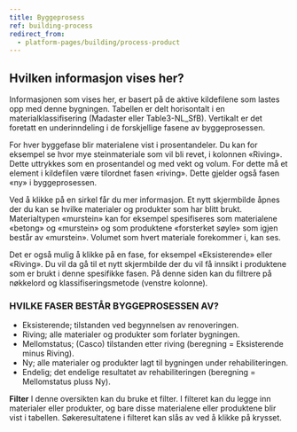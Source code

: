 ```yaml
---
title: Byggeprosess
ref: building-process
redirect_from:
  - platform-pages/building/process-product
---
```


## Hvilken informasjon vises her?
Informasjonen som vises her, er basert på de aktive kildefilene som lastes opp med denne bygningen. Tabellen er delt horisontalt i en materialklassifisering (Madaster eller Table3-NL_SfB). Vertikalt er det foretatt en underinndeling i de forskjellige fasene av byggeprosessen.

For hver byggefase blir materialene vist i prosentandeler. Du kan for eksempel se hvor mye steinmateriale som vil bli revet, i kolonnen «Riving». Dette uttrykkes som en prosentandel og med vekt og volum. For dette må et element i kildefilen være tilordnet fasen «riving». Dette gjelder også fasen «ny» i byggeprosessen.

Ved å klikke på en sirkel får du mer informasjon. Et nytt skjermbilde åpnes der du kan se hvilke materialer og produkter som har blitt brukt. Materialtypen «murstein» kan for eksempel spesifiseres som materialene «betong» og «murstein» og som produktene «forsterket søyle» som igjen består av «murstein». Volumet som hvert materiale forekommer i, kan ses. 

Det er også mulig å klikke på en fase, for eksempel «Eksisterende» eller «Riving». Du vil da gå til et nytt skjermbilde der du vil få innsikt i produktene som er brukt i denne spesifikke fasen. På denne siden kan du filtrere på nøkkelord og klassifiseringsmetode (venstre kolonne).


### HVILKE FASER BESTÅR BYGGEPROSESSEN AV?

- Eksisterende; tilstanden ved begynnelsen av renoveringen.
- Riving; alle materialer og produkter som forlater bygningen.
- Mellomstatus; (Casco) tilstanden etter riving (beregning = Eksisterende minus Riving).
- Ny; alle materialer og produkter lagt til bygningen under rehabiliteringen.
- Endelig; det endelige resultatet av rehabiliteringen (beregning = Mellomstatus pluss Ny).

**Filter**
I denne oversikten kan du bruke et filter. I filteret kan du legge inn materialer eller produkter, og bare disse materialene eller produktene blir vist i tabellen. Søkeresultatene i filteret kan slås av ved å klikke på krysset.
